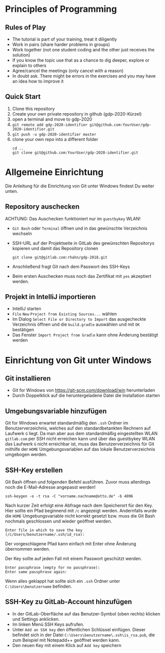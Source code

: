 # Principles of Programming

## Rules of Play
- The tutorial is part of your training, treat it diligently
- Work in pairs (share harder problems in groups)
- Work together (not one student coding and the other just receives the solution)
- If you know the topic use that as a chance to dig deeper, explore or explain to others
- Agree/cancel the meetings (only cancel with a reason)
- In doubt ask. There might be errors in the exercises and you may have an idea how to improve it

## Quick Start
1.  Clone this repository
2.  Create your own private repository in github (gdp-2020-Kürzel)
3.  open a terminal and move to gdp-2020
4.  `git remote add gdp-2020-identifier git@github.com:YourUser/gdp-2020-identifier.git`
5.  `git push -u gdp-2020-identifier master`
6. clone your own repo into a different folder
    ```
    cd ..
    git clone git@github.com:YourUser/gdp-2020-identifier.git
    ```

# Allgemeine Einrichtung

Die Anleitung für die Einrichtung von Git unter Windows findest Du weiter unten.

## Repository auschecken

ACHTUNG: Das Auschecken funktioniert nur im `guestbykey` WLAN!

* `Git Bash` oder `Terminal` öffnen und in das gewünschte Verzeichnis wechseln
* SSH-URL auf der Projektseite in GitLab des gewünschten Repositorys kopieren und damit das Repository clonen

      git clone git@gitlab.com:rhahn/gdp-2018.git

* Anschließend fragt Git nach dem Passwort des SSH-Keys
* Beim ersten Auschecken muss noch das Zertifikat mit `yes` akzeptiert werden. 

## Projekt in IntelliJ importieren

* IntelliJ starten
* `File` `New` `Project from Existing Sources...` wählen
* Im Dialog `Select File or Directory to Import` das ausgecheckte Verzeichnis öffnen und die `build.gradle` auswählen und mit `OK` bestätigen
* Das Fenster `Import Project from Gradle` kann ohne Änderung bestätigt werden

# Einrichtung von Git unter Windows

## Git installieren

* Git for Windows von https://git-scm.com/download/win herunterladen
* Durch Doppelklick auf die heruntergeladene Datei die Installation starten

## Umgebungsvariable hinzufügen

Git for Windows erwartet standardmäßig den `.ssh` Ordner im Benutzerverzeichnis,
welches auf den standardbetankten Rechnern auf Laufwerk `G` liegt. Da man aber aus
dem standardmäßig eingestellten WLAN `gitlab.com` per SSH nicht erreichen kann und
über das guestbykey WLAN das Laufwerk `G` nicht erreichbar ist, muss das
Benutzerverzeichnis für Git mithilfe der `HOME` Umgebungsvariablen auf das lokale
Benutzerverzeichnis umgebogen werden.

## SSH-Key erstellen
Git Bash öffnen und folgenden Befehl ausführen. Zuvor muss allerdings noch die
E-Mail-Adresse angepasst werden!

    ssh-keygen -o -t rsa -C "vorname.nachname@otto.de" -b 4096

Nach kurzer Zeit erfolgt eine Abfrage nach dem Speicherort für den Key. Hier
sollte ein Pfad beginnend mit `/c` angezeigt werden. Andernfalls wurde die `HOME`
Umgebungsvariable nicht korrekt gesetzt bzw. muss die Git Bash nochmals
geschlossen und wieder geöffnet werden.

    Enter file in which to save the key (/c/Users/benutzername/.ssh/id_rsa):

Der vorgeschlagene Pfad kann einfach mit Enter ohne Änderung übernommen werden.

Der Key sollte auf jeden Fall mit einem Passwort geschützt werden.

    Enter passphrase (empty for no passphrase):
    Enter same passphrase again:

Wenn alles geklappt hat sollte sich ein `.ssh` Ordner unter `C:\Users\benutzername`
befinden.

## SSH-Key zu GitLab-Account hinzufügen

* In der GitLab-Oberfläche auf das Benutzer-Symbol (oben rechts) klicken und Settings anklicken.
* Im linken Menü SSH Keys aufrufen.
* Unter `Add an SSH key` den öffentlichen Schlüssel einfügen. Dieser befindet sich in der Datei `C:\Users\benutzername\.ssh\is_rsa.pub`, die zum Beispiel mit Notepadd++ geöffnet werden kann.
* Den neuen Key mit einem Klick auf `Add key` speichern